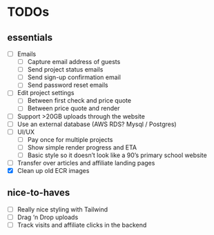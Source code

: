 # TODOs

## essentials

- [ ]  Emails
    - [ ]  Capture email address of guests
    - [ ]  Send project status emails
    - [ ]  Send sign-up confirmation email
    - [ ]  Send password reset emails
- [ ]  Edit project settings
    - [ ]  Between first check and price quote
    - [ ]  Between price quote and render
- [ ]  Support >20GB uploads through the website
- [ ]  Use an external database (AWS RDS? Mysql / Postgres)
- [ ]  UI/UX
    - [ ]  Pay once for multiple projects
    - [ ]  Show simple render progress and ETA
    - [ ]  Basic style so it doesn’t look like a 90’s primary school website
- [ ]  Transfer over articles and affiliate landing pages
- [x]  Clean up old ECR images

## nice-to-haves

- [ ]  Really nice styling with Tailwind
- [ ]  Drag ‘n Drop uploads
- [ ]  Track visits and affiliate clicks in the backend
